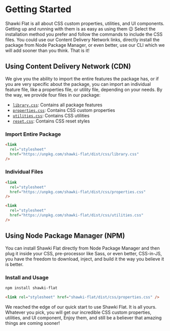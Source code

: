 # Getting Started

Shawki Flat is all about CSS custom properties, utilities, and UI components. Getting up and running with them is as easy as using them 😉 Select the installation method you prefer and follow the commands to include the CSS files. You could use our Content Delivery Network links, directly install the package from Node Package Manager, or even better, use our CLI which we will add sooner than you think. That is it!

## Using Content Delivery Network (CDN)

We give you the ability to import the entire features the package has, or if you are very specific about the package, you can import an individual feature file, like a properties file, or utility file, depending on your needs. By the way, we provide four files in our package:

- [`library.css`](../dist/css/library.css): Contains all package features
- [`properties.css`](../dist/css/properties.css): Contains CSS custom properties
- [`utilities.css`](../dist/css/utilities.css): Contains CSS utilities
- [`reset.css`](../dist/css/reset.css): Contains CSS reset styles

### Import Entire Package

```html
<link
  rel="stylesheet"
  href="https://unpkg.com/shawki-flat/dist/css/library.css"
/>
```

### Individual Files

```html
<link
  rel="stylesheet"
  href="https://unpkg.com/shawki-flat/dist/css/properties.css"
/>
```

```html
<link
  rel="stylesheet"
  href="https://unpkg.com/shawki-flat/dist/css/utilities.css"
/>
```

## Using Node Package Manager (NPM)

You can install Shawki Flat directly from Node Package Manager and then plug it inside your CSS, pre-processor like Sass, or even better, CSS-in-JS, you have the freedom to download, inject, and build it the way you believe it is better.

### Install and Usage

```bash
npm install shawki-flat
```

```html
<link rel="stylesheet" href="shawki-flat/dist/css/properties.css" />
```

We reached the edge of our quick start to use Shawki Flat. It is all yours. Whatever you pick, you will get our incredible CSS custom properties, utilities, and UI component, Enjoy them, and still be a believer that amazing things are coming sooner!
